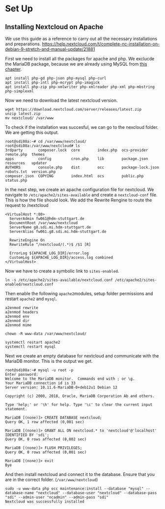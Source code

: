 # Set Up

## Installing Nextcloud on Apache

We use this guide as a reference to carry out all the necessary installations and preparations. <https://help.nextcloud.com/t/complete-nc-installation-on-debian-9-stretch-and-manual-update/21881>

First we need to install all the packages for apache and php. We exclucde the MariaDB package, because we are already using MySQL from [this chapter](/apache/mysql-database).

```ssh
apt install php-gd php-json php-mysql php-curl
apt install php-intl php-mcrypt php-imagick
apt install php-zip php-xmlwriter php-xmlreader php-xml php-mbstring php-simplexml
```

Now we need to download the latest nextcloud version.

```ssh
wget https://download.nextcloud.com/server/releases/latest.zip
unzip latest.zip
mv nextcloud/ /var/www
```

To check if the installation was succesful, we can go to the nexcloud folder. We are getting this output.

```ssh
root@sdi08a:~# cd /var/www/nextcloud/
root@sdi08a:/var/www/nextcloud# ls
3rdparty       composer.lock  core        index.php  ocs-provider       remote.php  themes
apps           config         cron.php    lib        package.json       resources   updater
AUTHORS        console.php    dist        occ        package-lock.json  robots.txt  version.php
composer.json  COPYING        index.html  ocs        public.php         status.php
```

In the next step, we create an apache configuration file for nextcloud. We navigate to `/etc/apache2/sites-available` and create a `nextcloud-conf` file. This is how the file should look. We add the Rewrite Rengine to route the request to /nextcloud

```ssh
<VirtualHost *:80>
  ServerAdmin fw061@hdm-stuttgart.de
  DocumentRoot /var/www/nextcloud
  ServerName g8.sdi.mi.hdm-stuttgart.de
  ServerAlias fw061.g8.sdi.mi.hdm-stuttgart.de

  RewriteEngine On
  RewriteRule ^/nextcloud/(.*)$ /$1 [R]

  ErrorLog ${APACHE_LOG_DIR}/error.log
  CustomLog ${APACHE_LOG_DIR}/access.log combined
</VirtualHost>

```

Now we have to create a symbolic link to `sites-enabled`.

```ssh
ln -s /etc/apache2/sites-available/nextcloud.conf /etc/apache2/sites-enabled/nextcloud.conf
```

Then enable the following `apache2`modules, setup folder permissions and restart `apache2` and `mysql`.

```ssh
a2enmod rewrite
a2enmod headers
a2enmod env
a2enmod dir
a2enmod mime

chown -R www-data /var/www/nextcloud/

systemctl restart apache2
systemctl restart mysql
```

Next we create an empty database for nextcloud and communicate with the MariaDB monitor. This is the output we get.

```ssh
root@sdi08a:~# mysql -u root -p
Enter password:
Welcome to the MariaDB monitor.  Commands end with ; or \g.
Your MariaDB connection id is 33
Server version: 10.11.6-MariaDB-0+deb12u1 Debian 12

Copyright (c) 2000, 2018, Oracle, MariaDB Corporation Ab and others.

Type 'help;' or '\h' for help. Type '\c' to clear the current input statement.

MariaDB [(none)]> CREATE DATABASE nextcloud;
Query OK, 1 row affected (0,001 sec)

MariaDB [(none)]> GRANT ALL ON nextcloud.* to 'nextcloud'@'localhost' IDENTIFIED BY 'sdi';
Query OK, 0 rows affected (0,002 sec)

MariaDB [(none)]> FLUSH PRIVILEGES;
Query OK, 0 rows affected (0,001 sec)

MariaDB [(none)]> exit
Bye
```

And then install nextcloud and connect it to the database. Ensure that you are in the correct folder. (`/var/www/nextcloud`)

```ssh
sudo -u www-data php occ maintenance:install --database "mysql" --database-name "nextcloud" --database-user "nextcloud" --database-pass "sdi" --admin-user "ncadmin" --admin-pass "sdi"
Nextcloud was successfully installed
```
